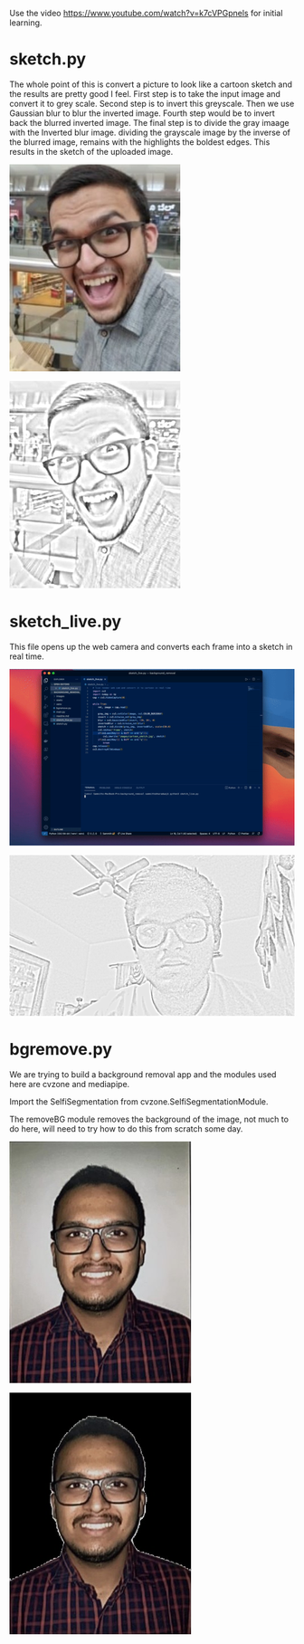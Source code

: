 Use the video https://www.youtube.com/watch?v=k7cVPGpnels for initial learning.

<h1>sketch.py</h1>
The whole point of this is convert a picture to look like a cartoon sketch and the results are pretty good I feel.
First step is to take the input image and convert it to grey scale.
Second step is to invert this greyscale.
Then we use Gaussian blur to blur the inverted image.
Fourth step would be to invert back the blurred inverted image.
The final step is to divide the gray imaage with the Inverted blur image.
dividing the grayscale image by the inverse of the blurred image, remains with the highlights the boldest edges.
This results in the sketch of the uploaded image.

![original image](images/sam.jpeg)

![sketch](images/sketch1.png)

<h1>sketch_live.py</h1>
This file opens up the web camera and converts each frame into a sketch in real time.

![gif](static/ezgif.com-gif-maker.gif)

![image](images/cartoon_sketch.jpg)

<h1>bgremove.py</h1>
We are trying to build a background removal app and the modules used here are cvzone and mediapipe.

Import the SelfiSegmentation from cvzone.SelfiSegmentationModule.

The removeBG module removes the background of the image, not much to do here, will need to try how to do this from scratch some day.

![original image](images/IMG-7098.jpg)

![background removed](images/bgremoved.jpg)